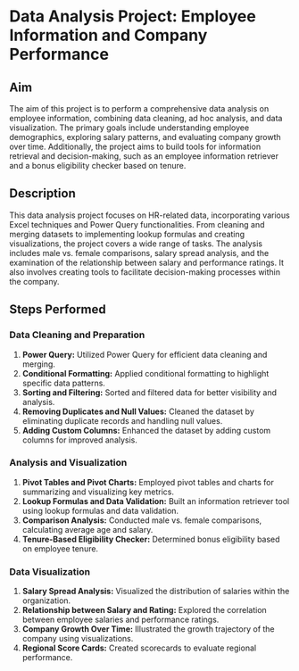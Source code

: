 # Data Analysis Project: Employee Information and Company Performance

## Aim

The aim of this project is to perform a comprehensive data analysis on employee information, combining data cleaning, ad hoc analysis, and data visualization. The primary goals include understanding employee demographics, exploring salary patterns, and evaluating company growth over time. Additionally, the project aims to build tools for information retrieval and decision-making, such as an employee information retriever and a bonus eligibility checker based on tenure.

## Description

This data analysis project focuses on HR-related data, incorporating various Excel techniques and Power Query functionalities. From cleaning and merging datasets to implementing lookup formulas and creating visualizations, the project covers a wide range of tasks. The analysis includes male vs. female comparisons, salary spread analysis, and the examination of the relationship between salary and performance ratings. It also involves creating tools to facilitate decision-making processes within the company.

## Steps Performed

### Data Cleaning and Preparation

1. **Power Query:** Utilized Power Query for efficient data cleaning and merging.
2. **Conditional Formatting:** Applied conditional formatting to highlight specific data patterns.
3. **Sorting and Filtering:** Sorted and filtered data for better visibility and analysis.
4. **Removing Duplicates and Null Values:** Cleaned the dataset by eliminating duplicate records and handling null values.
5. **Adding Custom Columns:** Enhanced the dataset by adding custom columns for improved analysis.

### Analysis and Visualization

1. **Pivot Tables and Pivot Charts:** Employed pivot tables and charts for summarizing and visualizing key metrics.
2. **Lookup Formulas and Data Validation:** Built an information retriever tool using lookup formulas and data validation.
3. **Comparison Analysis:** Conducted male vs. female comparisons, calculating average age and salary.
4. **Tenure-Based Eligibility Checker:** Determined bonus eligibility based on employee tenure.

### Data Visualization

1. **Salary Spread Analysis:** Visualized the distribution of salaries within the organization.
2. **Relationship between Salary and Rating:** Explored the correlation between employee salaries and performance ratings.
3. **Company Growth Over Time:** Illustrated the growth trajectory of the company using visualizations.
4. **Regional Score Cards:** Created scorecards to evaluate regional performance.
